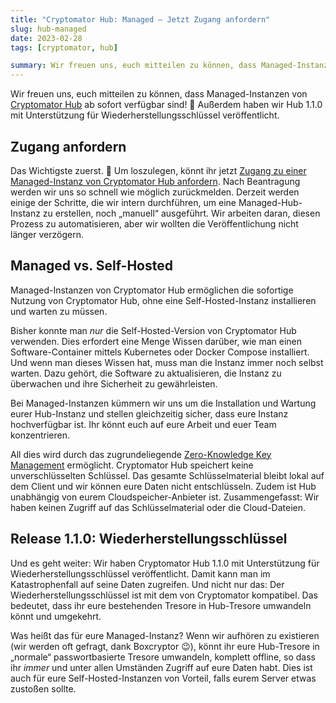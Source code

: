 ```yaml
---
title: "Cryptomator Hub: Managed – Jetzt Zugang anfordern"
slug: hub-managed
date: 2023-02-28
tags: [cryptomator, hub]

summary: Wir freuen uns, euch mitteilen zu können, dass Managed-Instanzen von Cryptomator Hub ab sofort verfügbar sind! Außerdem haben wir Hub 1.1.0 mit Unterstützung für Wiederherstellungsschlüssel veröffentlicht.
---
```

Wir freuen uns, euch mitteilen zu können, dass Managed-Instanzen von [Cryptomator Hub](/de/hub/) ab sofort verfügbar sind! :tada: Außerdem haben wir Hub 1.1.0 mit Unterstützung für Wiederherstellungsschlüssel veröffentlicht.

## Zugang anfordern

Das Wichtigste zuerst. :rocket: Um loszulegen, könnt ihr jetzt [Zugang zu einer Managed-Instanz von Cryptomator Hub anfordern](/de/hub/managed/). Nach Beantragung werden wir uns so schnell wie möglich zurückmelden. Derzeit werden einige der Schritte, die wir intern durchführen, um eine Managed-Hub-Instanz zu erstellen, noch „manuell“ ausgeführt. Wir arbeiten daran, diesen Prozess zu automatisieren, aber wir wollten die Veröffentlichung nicht länger verzögern.

## Managed vs. Self-Hosted

Managed-Instanzen von Cryptomator Hub ermöglichen die sofortige Nutzung von Cryptomator Hub, ohne eine Self-Hosted-Instanz installieren und warten zu müssen.

Bisher konnte man _nur_ die Self-Hosted-Version von Cryptomator Hub verwenden. Dies erfordert eine Menge Wissen darüber, wie man einen Software-Container mittels Kubernetes oder Docker Compose installiert. Und wenn man dieses Wissen hat, muss man die Instanz immer noch selbst warten. Dazu gehört, die Software zu aktualisieren, die Instanz zu überwachen und ihre Sicherheit zu gewährleisten.

Bei Managed-Instanzen kümmern wir uns um die Installation und Wartung eurer Hub-Instanz und stellen gleichzeitig sicher, dass eure Instanz hochverfügbar ist. Ihr könnt euch auf eure Arbeit und euer Team konzentrieren.

All dies wird durch das zugrundeliegende [Zero-Knowledge Key Management](https://github.com/cryptomator/hub/wiki/Zero-Knowledge-Key-Management) ermöglicht. Cryptomator Hub speichert keine unverschlüsselten Schlüssel. Das gesamte Schlüsselmaterial bleibt lokal auf dem Client und wir können eure Daten nicht entschlüsseln. Zudem ist Hub unabhängig von eurem Cloudspeicher-Anbieter ist. Zusammengefasst: Wir haben keinen Zugriff auf das Schlüsselmaterial oder die Cloud-Dateien.

## Release 1.1.0: Wiederherstellungsschlüssel

Und es geht weiter: Wir haben Cryptomator Hub 1.1.0 mit Unterstützung für Wiederherstellungsschlüssel veröffentlicht. Damit kann man im Katastrophenfall auf seine Daten zugreifen. Und nicht nur das: Der Wiederherstellungsschlüssel ist mit dem von Cryptomator kompatibel. Das bedeutet, dass ihr eure bestehenden Tresore in Hub-Tresore umwandeln könnt und umgekehrt.

Was heißt das für eure Managed-Instanz? Wenn wir aufhören zu existieren (wir werden oft gefragt, dank Boxcryptor :wink:), könnt ihr eure Hub-Tresore in „normale“ passwortbasierte Tresore umwandeln, komplett offline, so dass ihr _immer_ und unter allen Umständen Zugriff auf eure Daten habt. Dies ist auch für eure Self-Hosted-Instanzen von Vorteil, falls eurem Server etwas zustoßen sollte.
